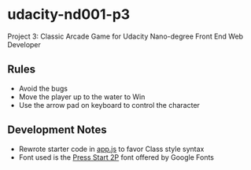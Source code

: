 # udacity-nd001-p3
Project 3: Classic Arcade Game for Udacity Nano-degree Front End Web Developer

## Rules
- Avoid the bugs
- Move the player up to the water to Win
- Use the arrow pad on keyboard to control the character

## Development Notes
- Rewrote starter code in [app.js](../master/js/app.js) to favor Class style syntax
- Font used is the [Press Start 2P](https://fonts.google.com/specimen/Press+Start+2P?selection.family=Press+Start+2P) font offered by Google Fonts
